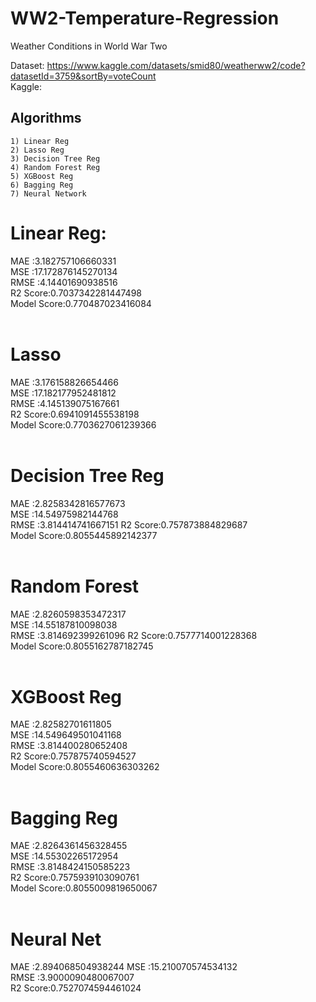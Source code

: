 # WW2-Temperature-Regression
Weather Conditions in World War Two

Dataset: https://www.kaggle.com/datasets/smid80/weatherww2/code?datasetId=3759&sortBy=voteCount <br>
Kaggle: 
## Algorithms
    1) Linear Reg
    2) Lasso Reg                
    3) Decision Tree Reg         
    4) Random Forest Reg
    5) XGBoost Reg
    6) Bagging Reg                
    7) Neural Network

# Linear Reg:
MAE :3.182757106660331<br>
MSE :17.172876145270134<br>
RMSE :4.14401690938516<br>
R2 Score:0.7037342281447498<br>
Model Score:0.770487023416084<br>
<br>
# Lasso
MAE :3.176158826654466<br>
MSE :17.182177952481812<br>
RMSE :4.145139075167661<br>
R2 Score:0.6941091455538198<br>
Model Score:0.7703627061239366<br>
<br>
# Decision Tree Reg<br>
MAE :2.8258342816577673<br>
MSE :14.54975982144768<br>
RMSE :3.814414741667151
R2 Score:0.757873884829687<br>
Model Score:0.8055445892142377<br>
<br>
# Random Forest<br>
MAE :2.8260598353472317<br>
MSE :14.55187810098038<br>
RMSE :3.814692399261096
R2 Score:0.7577714001228368<br>
Model Score:0.8055162787182745<br>
<br>
# XGBoost Reg<br>
MAE :2.82582701611805<br>
MSE :14.549649501041168<br>
RMSE :3.814400280652408<br>
R2 Score:0.757875740594527<br>
Model Score:0.8055460636303262<br>
<br>
# Bagging Reg<br>
MAE :2.8264361456328455<br>
MSE :14.55302265172954<br>
RMSE :3.8148424150585223<br>
R2 Score:0.7575939103090761<br>
Model Score:0.8055009819650067<br>
<br>
# Neural Net<br>
MAE :2.894068504938244
MSE :15.210070574534132<br>
RMSE :3.9000090480067007<br>
R2 Score:0.7527074594461024<br>
